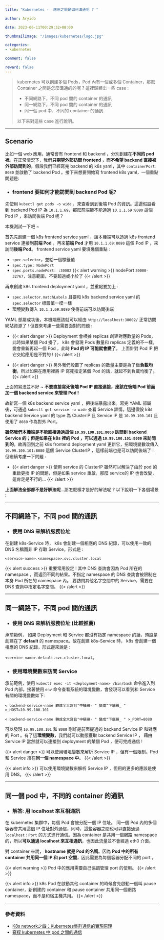 ```yaml
---
title: "Kubernetes -  應用之間是如何溝通呢 ? "

author: Aryido

date: 2023-06-11T00:29:32+08:00

thumbnailImage: "/images/kubernetes/logo.jpg"

categories:
- kubernetes

comment: false

reward: false
---
```

<!--BODY-->
>  kubernetes 可以創建多個 Pods，Pod 內有一個或多個 Container，那麼 Container 之間是怎麼溝通的的呢 ? 這裡歸類出一些 case :
>
> - 不同網路下，不同 pod 間的 container 的通訊
> - 同一網路下，不同 pod 間的 container 的通訊
> - 同一個 pod 中，不同的 container 的通訊
>
> 以下來對這些 case 進行說明。

<!--more-->

---

## Scenario
比如一個 web 應用，通常會有 frontend 和 backend ，分別創建在**不同的 pod 裡**。在正常情況下，我們**只期望外部訪問 frontend ，而不希望 backend 直接被外部訪問到的**。假設我們已經寫完  backend 的 k8s yaml，其中 ```containerPort: 8080``` 並啟動了 backend Pod 。接下來想要開始寫 frontend k8s yaml，一個重點問題是:

- ### frontend 要如何才能訪問到 backend Pod 呢?

先使用 ```kubectl get pods -o wide``` ，來查看到到後端 Pod 的資訊。這邊假設看到 backend Pod IP 為 ```10.1.1.69```，那麼前端能不能通過 ```10.1.1.69:8080``` 這個 Pod IP ，來訪問後端 Pod 呢？

本機測試一下吧 ~

首先先創建一個 k8s frontend service yaml ，讓本機端可以透過 k8s frontend service 連接到**前端 Pod** ，再來**前端 Pod** 才用 ```10.1.1.69:8080``` 這個 Pod IP ，來訪問**後端 Pod**。 frontend service yaml 要填幾個重點 :
- ```spec.selector```，並給一個標籤值
- ```spec.type: NodePort```
- ```spec.ports.nodePort: :30002```
{{< alert warning >}}
nodePort ```30000-32767```，注意範圍，不要超過或小於了
{{< /alert >}}

再來創建 k8s frontend deployment yaml ，並重點要加上 :
- ```spec.selector.matchLabels``` 且要和 k8s backend service yaml 的 ```spec.selector``` 標籤值一模一樣
- 環境變數傳入 ```10.1.1.69:8080``` 使得前端可以訪問後端

YAML 部屬成功後，本機端應該就可以經由 ```http://localhost:30002/``` 正常訪問網站資源了 ! 但要來考慮一些需要面對的問題 :

- {{< alert danger >}}
Deployment 會根據 replicas 創建對應數量的 Pods，此時如果某個 Pod 掛了， k8s 會發現 Pods 數量和 replicas 定義的不一樣，變會重新再起一個 Pod ，此時 **Pod 的 IP 可能就會變了**。
上面針對 Pod IP 把它交給應用是不對的 !
{{< /alert >}}

- {{< alert danger >}}
另外我們設置了 replicas 的數量主要是為了做**負載均衡**，所以如果在應用裡將 IP 寫死指定某個 Pod 的話，就起不到負載均衡了。
{{< /alert >}}

上面的寫法並不好 ~
**不要直接寫死後端 Pod IP 直接連接，應該在後端 Pod 前面加一個 backend service 來管理 Pod !**

故新寫一個 k8s backend service yaml ，把後端暴露出來。寫完 YAML 部屬後，可通過 ```kubectl get service -o wide``` 查看 Service 詳情。這邊假設 k8s backend Service yaml 的 type 為 ClusterIP 且 Service IP 是 ```10.99.100.101``` 且使用了 ```8080``` 作為對外 Port。

**雖然我們本機端是不能直接通過這個 ```10.99.100.101:8080``` 訪問到 backend Service 的；但是如果在 k8s 裡的 Pod ，可以通過 ```10.99.100.101:8080``` 來訪問到的**。故再回到之前 k8s frontend deployment yaml 更新它，把環境變數改傳入  ```10.99.100.101:8080``` 這個  Service ClusterIP ，這樣前端也是可以訪問後端了 ! 但繼續考慮一下問題 :
- {{< alert danger >}}
使用 service 的 ClusterIP 雖然可以解決了由於 pod 的重啟更換 IP 的問題，但是如果 service 重啟，那麼 service的 IP 也會改變，這肯定是不行的...
{{< /alert >}}

**上面解法全部都不是好解法呢**...那怎麼樣才是好的解法呢 ? 以下說明一下各個場景 :

---

## 不同網路下，不同 pod 間的通訊

- ### 使用 DNS 來解析服務位址

在創建 k8s-Service 時， k8s 會創建一個相應的 DNS 紀錄，可以使用一致的 DNS 名稱而非 IP 存取 Service。形式是 :

```<service-name>.<namespace>.svc.cluster.local```

{{< alert success >}}
重要常用設定 ! 其中 DNS 查詢會因為  Pod 所在的 namespace ，而返回不同的結果。不指定 namespace 的 DNS 查詢會被限制在本身 Pod 所在的 namespace 內。 要訪問其他名字空間中的 Service，需要在 DNS 查詢中指定名字空間。
{{< /alert >}}

---

## 同一網路下，不同 pod 間的通訊

- ### 使用 DNS 來解析服務位址 (比較推薦)

承前範例， 如果 Deployment 和 Service 都沒有指定 namespace 的話，預設是創建在了 **default** 的 namespace。故在創建 k8s-Service 時， k8s 會創建一個相應的 DNS 紀錄，形式邊來說是 :

```<service-name>.default.svc.cluster.local```。

- ### 使用環境變數來訪問 Service

承前範例，使用 ```kubectl exec -it <deployment-name> /bin/bash``` 命令進入到 Pod 內部，接著使用 ```env``` 命令查看系統的環境變數，會發現可以看到和 Service 有關的環境變數如下:

```< backend-service-name 轉成全大寫且"中橫線- " 變成"下底線_ " >_HOST=10.99.100.101```

```< backend-service-name 轉成全大寫且"中橫線- " 變成"下底線_ " >_PORT=8080```

可以發現 ```10.99.100.101``` 和 ```8080``` 剛好是前面提過的 backend Service IP 和對應的 Port 。有了這**環境變數**，我們就可以動態獲取 backend Service IP ， 藉由 Service IP 當然就可以連接到 deployment 的某個 Pod ，便可完成通信 !

{{< alert danger >}}
可以使用環境變數來解析 Service IP ，但有一個限制，Pod 和 Service 須在**同一個 namespace 中**。
{{< /alert >}}

{{< alert info >}}
可以使用環境變數來解析 Service IP ，但用的更多的應該是使用 DNS。
{{< /alert >}}

---

## 同一個 pod 中，不同的 container 的通訊

- ### 解答: 用 localhost 來互相通訊

在 kubernetes 集群中，每個 Pod 會被分配一個 IP 位址。 同一個 Pod 內的多個容器會共用這個 IP 位址對外通信，同時，這些容器之間也可以直接通過 ```localhost：Port``` 的方式進行通信。因為 container 是共用一個網路 namespace 的，所以**可以通過 localhost 來互相通訊**，也因此流量並不會經過 eth0 介面。

對 container 來說， **hostname 就是 Pod 的名稱**。因為 **Pod 中的所有 container 共用同一個 IP 和 port 空間**，因此需要為每個容器分配不同的 port 。

{{< alert warning >}}
Pod 中的應用需要自己協調管理 port 的使用。
{{< /alert >}}

{{< alert info >}}
k8s Pod 在啟動其他 container 的時候會先啟動一個叫 pause container，新創建的 container 和 pause container 共用同一個網路 namespace，而不是和宿主機共用。
{{< /alert >}}


---

### 參考資料

- [K8s network之四：Kubernetes集群通信的實現原理](https://marcuseddie.github.io/2021/K8s-Network-Architecture-section-four.html)
- [窺探 kubernetes 中 pod 之間的通信](https://testerhome.com/articles/24797)